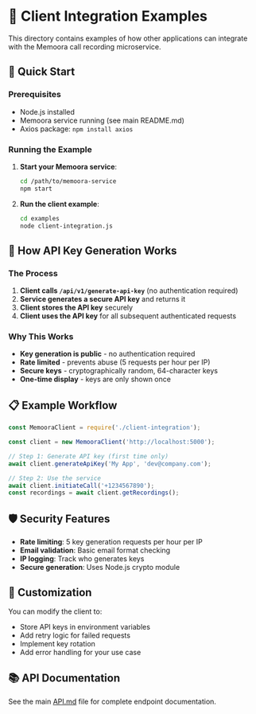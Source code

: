 # 📱 Client Integration Examples

This directory contains examples of how other applications can integrate with the Memoora call recording microservice.

## 🚀 Quick Start

### Prerequisites
- Node.js installed
- Memoora service running (see main README.md)
- Axios package: `npm install axios`

### Running the Example

1. **Start your Memoora service**:
   ```bash
   cd /path/to/memoora-service
   npm start
   ```

2. **Run the client example**:
   ```bash
   cd examples
   node client-integration.js
   ```

## 🔑 How API Key Generation Works

### **The Process**
1. **Client calls `/api/v1/generate-api-key`** (no authentication required)
2. **Service generates a secure API key** and returns it
3. **Client stores the API key** securely
4. **Client uses the API key** for all subsequent authenticated requests

### **Why This Works**
- **Key generation is public** - no authentication required
- **Rate limited** - prevents abuse (5 requests per hour per IP)
- **Secure keys** - cryptographically random, 64-character keys
- **One-time display** - keys are only shown once

## 📋 Example Workflow

```javascript
const MemooraClient = require('./client-integration');

const client = new MemooraClient('http://localhost:5000');

// Step 1: Generate API key (first time only)
await client.generateApiKey('My App', 'dev@company.com');

// Step 2: Use the service
await client.initiateCall('+1234567890');
const recordings = await client.getRecordings();
```

## 🛡️ Security Features

- **Rate limiting**: 5 key generation requests per hour per IP
- **Email validation**: Basic email format checking
- **IP logging**: Track who generates keys
- **Secure generation**: Uses Node.js crypto module

## 🔧 Customization

You can modify the client to:
- Store API keys in environment variables
- Add retry logic for failed requests
- Implement key rotation
- Add error handling for your use case

## 📚 API Documentation

See the main [API.md](../API.md) file for complete endpoint documentation. 